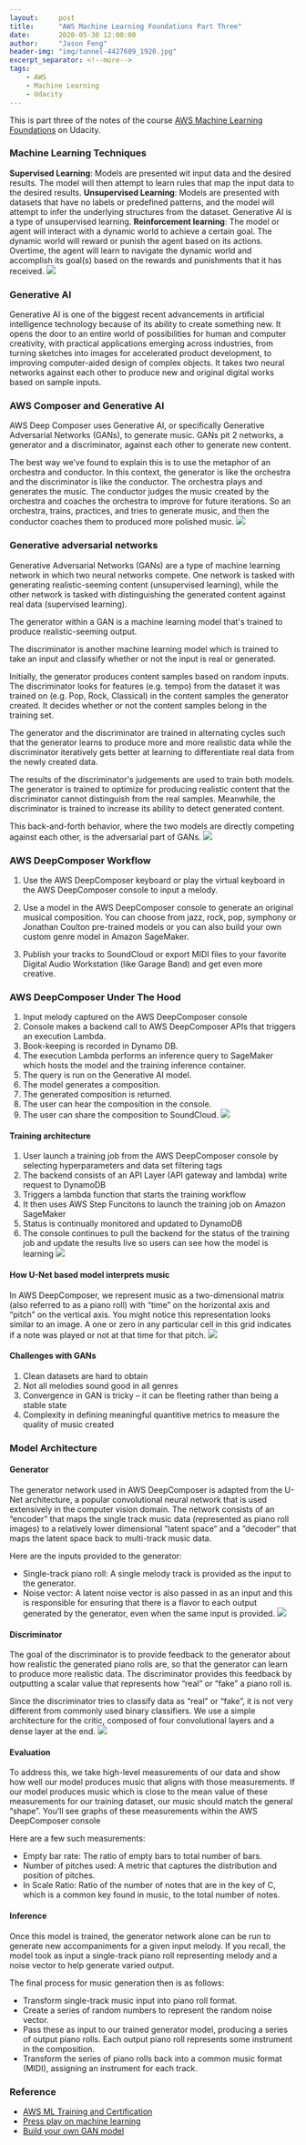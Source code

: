 ```yaml
---
layout:     post
title:      "AWS Machine Learning Foundations Part Three"
date:       2020-05-30 12:00:00
author:     "Jason Feng"
header-img: "img/tunnel-4427609_1920.jpg"
excerpt_separator: <!--more-->
tags:
    - AWS
    - Machine Learning
    - Udacity
---
```

This is part three of the notes of the course [AWS Machine Learning Foundations](https://classroom.udacity.com/courses/ud090) on Udacity.
<!--more-->

### Machine Learning Techniques
__Supervised Learning__: Models are presented wit input data and the desired results. The model will then attempt to learn rules that map the input data to the desired results.
__Unsupervised Learning__: Models are presented with datasets that have no labels or predefined patterns, and the model will attempt to infer the underlying structures from the dataset. Generative AI is a type of unsupervised learning.
__Reinforcement learning__: The model or agent will interact with a dynamic world to achieve a certain goal. The dynamic world will reward or punish the agent based on its actions. Overtime, the agent will learn to navigate the dynamic world and accomplish its goal(s) based on the rewards and punishments that it has received.
![](/img/2020-05-30-types-of-ml.jpg)
### Generative AI
Generative AI is one of the biggest recent advancements in artificial intelligence technology because of its ability to create something new. It opens the door to an entire world of possibilities for human and computer creativity, with practical applications emerging across industries, from turning sketches into images for accelerated product development, to improving computer-aided design of complex objects. It takes two neural networks against each other to produce new and original digital works based on sample inputs.

### AWS Composer and Generative AI
AWS Deep Composer uses Generative AI, or specifically Generative Adversarial Networks (GANs), to generate music. GANs pit 2 networks, a generator and a discriminator, against each other to generate new content.

The best way we’ve found to explain this is to use the metaphor of an orchestra and conductor. In this context, the generator is like the orchestra and the discriminator is like the conductor. The orchestra plays and generates the music. The conductor judges the music created by the orchestra and coaches the orchestra to improve for future iterations. So an orchestra, trains, practices, and tries to generate music, and then the conductor coaches them to produced more polished music.
![](/img/2020-05-30-aws-mle-orchestra-metaphor.jpg)
### Generative adversarial networks
Generative Adversarial Networks (GANs) are a type of machine learning network in which two neural networks compete. One network is tasked with generating realistic-seeming content (unsupervised learning), while the other network is tasked with distinguishing the generated content against real data (supervised learning).

The generator within a GAN is a machine learning model that's trained to produce realistic-seeming output.

The discriminator is another machine learning model which is trained to take an input and classify whether or not the input is real or generated.

Initially, the generator produces content samples based on random inputs.
The discriminator looks for features (e.g. tempo) from the dataset it was trained on (e.g. Pop, Rock, Classical) in the content samples the generator created. It decides whether or not the content samples belong in the training set.

The generator and the discriminator are trained in alternating cycles such that the generator learns to produce more and more realistic data while the discriminator iteratively gets better at learning to differentiate real data from the newly created data.

The results of the discriminator's judgements are used to train both models. The generator is trained to optimize for producing realistic content that the discriminator cannot distinguish from the real samples. Meanwhile, the discriminator is trained to increase its ability to detect generated content.

This back-and-forth behavior, where the two models are directly competing against each other, is the adversarial part of GANs.
![](/img/2020-05-30-aws-mle-demo-gan-image.png)
### AWS DeepComposer Workflow
1. Use the AWS DeepComposer keyboard or play the virtual keyboard in the AWS DeepComposer console to input a melody.

2. Use a model in the AWS DeepComposer console to generate an original musical composition. You can choose from jazz, rock, pop, symphony or Jonathan Coulton pre-trained models or you can also build your own custom genre model in Amazon SageMaker.

3. Publish your tracks to SoundCloud or export MIDI files to your favorite Digital Audio Workstation (like Garage Band) and get even more creative.

### AWS DeepComposer Under The Hood
1. Input melody captured on the AWS DeepComposer console
2. Console makes a backend call to AWS DeepComposer APIs that triggers an execution Lambda.
3. Book-keeping is recorded in Dynamo DB.
4. The execution Lambda performs an inference query to SageMaker which hosts the model and the training inference container.
5. The query is run on the Generative AI model.
6. The model generates a composition.
7. The generated composition is returned.
8. The user can hear the composition in the console.
9. The user can share the composition to SoundCloud.
![](/img/2020-05-30-aws-mle-under-hood-v2.jpg)

#### Training architecture
1. User launch a training job from the AWS DeepComposer console by selecting hyperparameters and data set filtering tags
2. The backend consists of an API Layer (API gateway and lambda) write request to DynamoDB
3. Triggers a lambda function that starts the training workflow
4. It then uses AWS Step Funcitons to launch the training job on Amazon SageMaker
5. Status is continually monitored and updated to DynamoDB
6. The console continues to pull the backend for the status of the training job and update the results live so users can see how the model is learning
![](/img/2020-05-30-aws-mle-train-arch.png)

#### How U-Net based model interprets music
In AWS DeepComposer, we represent music as a two-dimensional matrix (also referred to as a piano roll) with “time” on the horizontal axis and “pitch” on the vertical axis. You might notice this representation looks similar to an image. A one or zero in any particular cell in this grid indicates if a note was played or not at that time for that pitch.
![](/img/2020-05-30-pianoroll2.png)

#### Challenges with GANs
1. Clean datasets are hard to obtain
2. Not all melodies sound good in all genres
3. Convergence in GAN is tricky – it can be fleeting rather than being a stable state
4. Complexity in defining meaningful quantitive metrics to measure the quality of music created

### Model Architecture
#### Generator
The generator network used in AWS DeepComposer is adapted from the U-Net architecture, a popular convolutional neural network that is used extensively in the computer vision domain. The network consists of an “encoder” that maps the single track music data (represented as piano roll images) to a relatively lower dimensional “latent space“ and a ”decoder“ that maps the latent space back to multi-track music data.

Here are the inputs provided to the generator:

- Single-track piano roll: A single melody track is provided as the input to the generator.
- Noise vector: A latent noise vector is also passed in as an input and this is responsible for ensuring that there is a flavor to each output generated by the generator, even when the same input is provided.
![](/img/2020-05-30-aws-generator.png)

#### Discriminator
The goal of the discriminator is to provide feedback to the generator about how realistic the generated piano rolls are, so that the generator can learn to produce more realistic data. The discriminator provides this feedback by outputting a scalar value that represents how “real” or “fake” a piano roll is.

Since the discriminator tries to classify data as “real” or “fake”, it is not very different from commonly used binary classifiers. We use a simple architecture for the critic, composed of four convolutional layers and a dense layer at the end.
![](/img/2020-05-30-aws-discriminator.png)

#### Evaluation
To address this, we take high-level measurements of our data and show how well our model produces music that aligns with those measurements. If our model produces music which is close to the mean value of these measurements for our training dataset, our music should match the general “shape”. You’ll see graphs of these measurements within the AWS DeepComposer console

Here are a few such measurements:

- Empty bar rate: The ratio of empty bars to total number of bars.
- Number of pitches used: A metric that captures the distribution and position of pitches.
- In Scale Ratio: Ratio of the number of notes that are in the key of C, which is a common key found in music, to the total number of notes.

#### Inference
Once this model is trained, the generator network alone can be run to generate new accompaniments for a given input melody. If you recall, the model took as input a single-track piano roll representing melody and a noise vector to help generate varied output.

The final process for music generation then is as follows:

- Transform single-track music input into piano roll format.
- Create a series of random numbers to represent the random noise vector.
- Pass these as input to our trained generator model, producing a series of output piano rolls. Each output piano roll represents some instrument in the composition.
- Transform the series of piano rolls back into a common music format (MIDI), assigning an instrument for each track.

### Reference
- [AWS ML Training and Certification](https://aws.amazon.com/training/learning-paths/machine-learning/)
- [Press play on machine learning](https://d32g4xocucupjo.cloudfront.net/#welcome)
- [Build your own GAN model](https://github.com/aws-samples/aws-deepcomposer-samples)